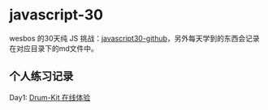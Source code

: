 # javascript-30

wesbos 的30天纯 JS 挑战：[javascript30-github](https://github.com/wesbos/JavaScript30)，另外每天学到的东西会记录在对应目录下的md文件中。

## 个人练习记录

Day1: [Drum-Kit 在线体验](https://neptoo.github.io/javascript-30/01-drum-kit/index.html)

